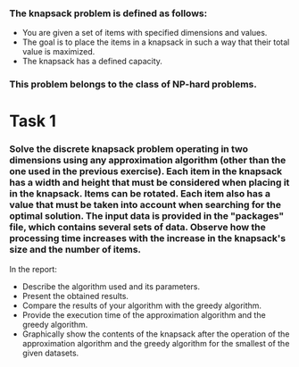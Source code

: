### The knapsack problem is defined as follows:

- You are given a set of items with specified dimensions and values.
- The goal is to place the items in a knapsack in such a way that their total value is maximized.
- The knapsack has a defined capacity.

### This problem belongs to the class of NP-hard problems.

# Task 1
### Solve the discrete knapsack problem operating in two dimensions using any approximation algorithm (other than the one used in the previous exercise). Each item in the knapsack has a width and height that must be considered when placing it in the knapsack. Items can be rotated. Each item also has a value that must be taken into account when searching for the optimal solution. The input data is provided in the "packages" file, which contains several sets of data. Observe how the processing time increases with the increase in the knapsack's size and the number of items.

In the report:

- Describe the algorithm used and its parameters.
- Present the obtained results.
- Compare the results of your algorithm with the greedy algorithm.
- Provide the execution time of the approximation algorithm and the greedy algorithm.
- Graphically show the contents of the knapsack after the operation of the approximation algorithm and the greedy algorithm for the smallest of the given datasets.
